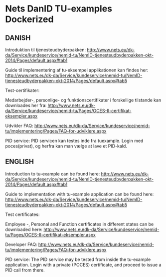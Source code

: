 ﻿# Nets DanID TU-examples Dockerized

## DANISH

Introduktion til tjenesteudbyderpakken:
http://www.nets.eu/dk-da/Service/kundeservice/nemid-tu/NemID-tjenesteudbyderpakken-okt-2014/Pages/default.aspx#tab1

Guide til implementering af tu-eksempel applikationen kan findes her:
http://www.nets.eu/dk-da/Service/kundeservice/nemid-tu/NemID-tjenesteudbyderpakken-okt-2014/Pages/default.aspx#tab5

Test-certifikater:

Medarbejder-, personlige- og funktionscertifikater i forskellige tilstande kan downloades her fra:
http://www.nets.eu/dk-da/Service/kundeservice/nemid-tu/Pages/OCES-II-certifikat-eksempler.aspx

Udvikler FAQ:
http://www.nets.eu/dk-da/Service/kundeservice/nemid-tu/implementering/Pages/FAQ-for-udviklere.aspx

PID service:
PID servicen kan testes inde fra tuexample. Login med poces(privat), og herfra kan man vælge at lave et PID-kald.



## ENGLISH

Introduction to tu-example can be found here:
http://www.nets.eu/dk-da/Service/kundeservice/nemid-tu/NemID-tjenesteudbyderpakken-okt-2014/Pages/default.aspx#tab1

Guide to implementation with tu-example application can be found here:
http://www.nets.eu/dk-da/Service/kundeservice/nemid-tu/NemID-tjenesteudbyderpakken-okt-2014/Pages/default.aspx#tab5

Test certificates:

Employee -, Personal and Function certificates in different states can be downloaded here: 
http://www.nets.eu/dk-da/Service/kundeservice/nemid-tu/Pages/OCES-II-certifikat-eksempler.aspx

Developer FAQ:
http://www.nets.eu/dk-da/Service/kundeservice/nemid-tu/implementering/Pages/FAQ-for-udviklere.aspx

PID service:
The PID service may be tested from inside the tu-example application. Login with a private (POCES) certificate, 
and proceed to issue a PID call from there.
